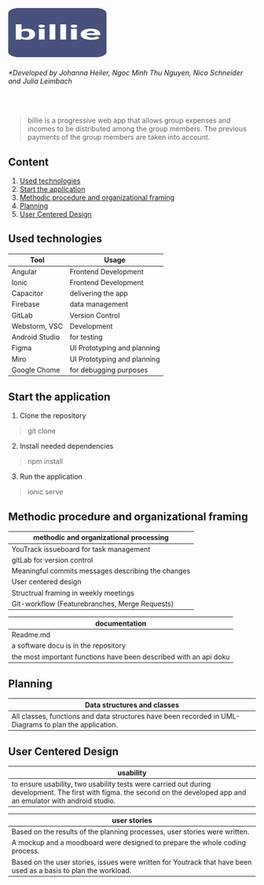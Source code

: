 <!-- PROJECT SHIELDS -->
<!--
*** We are using markdown "reference style" links for readability.
*** Reference links are enclosed in brackets [ ] instead of parentheses ( ).
*** See the bottom of this document for the declaration of the reference variables
*** for contributors-url, forks-url, etc. This is an optional, concise syntax you may use.
*** https://www.markdownguide.org/basic-syntax/#reference-style-links
-->
<img src="src\assets\billie.svg" width="200" height="100">

<br>

###### *Developed by Johanna Heiler, Ngoc Minh Thu Nguyen, Nico Schneider and Julia Leimbach
<br>

>billie is a progressive web app that allows 
>group expenses and incomes to be distributed among the group members. 
>The previous payments of the group members are taken into account.  


## Content
1. [Used technologies](#Used-technologies)
2. [Start the application](#start-the-application)
3. [Methodic procedure and organizational framing](#methodic-procedure-and-organizational-framing)
4. [Planning](#planning)
5. [User Centered Design](#user-centered-design)

## Used technologies
Tool | Usage
---------------------|----------
Angular | Frontend Development
Ionic | Frontend Development
Capacitor | delivering the app
Firebase | data management
GitLab | Version Control
Webstorm, VSC | Development
Android Studio | for testing
Figma | UI Prototyping and planning
Miro | UI Prototyping and planning
Google Chome | for debugging purposes
                                                              

## Start the application
1. Clone the repository
> git clone
2. Install needed dependencies
> npm install   
3. Run the application
> ionic serve

## Methodic procedure and organizational framing
| **methodic and organizational processing**             | 
|--------------------------------------------------------| 
| YouTrack issueboard for task management                | 
| gitLab for version control                             |  
| Meaningful commits messages describing the changes     |               
| User centered design                                   | 
| Structrual framing in weekly meetings                  | 
| Git-workflow (Featurebranches, Merge Requests)         | 


| **documentation**                                                                        | 
|----------------------------------------------------------------------------------------------------------------| 
| Readme.md                                                                                                      |  
| a software docu is in the repository                                                                           | 
| the most important functions have been described with an api doku                                              |

## Planning
| **Data structures and classes**                                                                                            | 
|----------------------------------------------------------------------------------------------------------------| 
| All classes, functions and data structures have been recorded in UML-Diagrams to plan the application.         |

## User Centered Design
| **usability**                                                                                                  | 
|----------------------------------------------------------------------------------------------------------------| 
| to ensure usability, two usability tests were carried out during development. The first with figma. the second on the developed app and an emulator with android studio.                                                               |

| **user stories**                                                                                               | 
|----------------------------------------------------------------------------------------------------------------| 
| Based on the results of the planning processes, user stories were written.                                     | 
| A mockup and a moodboard were designed to prepare the whole coding process.                                    | 
| Based on the user stories, issues were written for Youtrack that have been used as a basis to plan the workload.|
